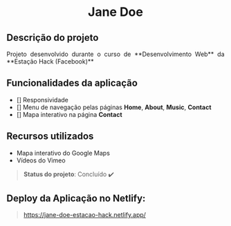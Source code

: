 <h1 align='center'> Jane Doe </h1>

## Descrição do projeto

<p align='justify'>Projeto desenvolvido durante o curso de **Desenvolvimento Web** da **Estação Hack (Facebook)**</p>

## Funcionalidades da aplicação 
- [] Responsividade
- [] Menu de navegação pelas páginas **Home**, **About**, **Music**, **Contact**
- [] Mapa interativo na página **Contact**

## Recursos utilizados
- Mapa interativo do Google Maps
- Vídeos do Vimeo

> **Status do projeto**: Concluído :heavy_check_mark:

## Deploy da Aplicação no Netlify: 
>https://jane-doe-estacao-hack.netlify.app/
